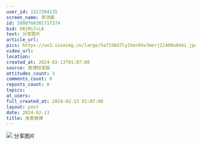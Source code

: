```yaml
---
user_id: 1517394135
screen_name: 李消极
id: 5000760301717374
bid: O0jMi7cLA
text: 分享图片 
article_url: 
pics: https://wx3.sinaimg.cn/large/5a7198d7ly1hmr6hx3merj21400u044i.jpg,https://wx1.sinaimg.cn/large/5a7198d7ly1hmr6hua33mj20ku112aes.jpg,https://wx4.sinaimg.cn/large/5a7198d7ly1hmr6hy7jn1j21400u0gtb.jpg,https://wx1.sinaimg.cn/large/5a7198d7ly1hmr6hwh1pwj21400u0gol.jpg,https://wx2.sinaimg.cn/large/5a7198d7ly1hmr6i02xvaj20u0140who.jpg
video_url: 
location: 
created_at: 2024-02-13T01:07:08
source: 微博轻享版
attitudes_count: 3
comments_count: 0
reposts_count: 0
topics: 
at_users: 
full_created_at: 2024-02-13 01:07:08
layout: post
date: 2024-02-13
title: 发表微博
---
```



![](https://wx3.sinaimg.cn/large/5a7198d7ly1hmr6hx3merj21400u044i.jpg)
分享图片 
